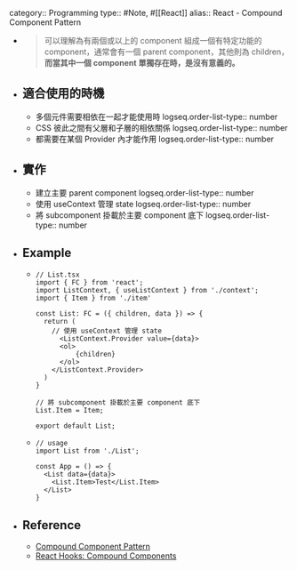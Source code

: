 category:: Programming
type:: #Note, #[[React]]
alias:: React - Compound Component Pattern

- > 可以理解為有兩個或以上的 component 組成一個有特定功能的 component，通常會有一個 parent component，其他則為 children，**而當其中一個 component 單獨存在時，是沒有意義的。**
- ## 適合使用的時機
	- 多個元件需要相依在一起才能使用時
	  logseq.order-list-type:: number
	- CSS 彼此之間有父層和子層的相依關係
	  logseq.order-list-type:: number
	- 都需要在某個 Provider 內才能作用
	  logseq.order-list-type:: number
- ## 實作
	- 建立主要 parent component
	  logseq.order-list-type:: number
	- 使用 useContext 管理 state
	  logseq.order-list-type:: number
	- 將 subcomponent 掛載於主要 component 底下
	  logseq.order-list-type:: number
- ## Example
	- ```tsx
	  // List.tsx
	  import { FC } from 'react';
	  import ListContext, { useListContext } from './context';
	  import { Item } from './item'
	  
	  const List: FC = ({ children, data }) => {
	    return (
	      // 使用 useContext 管理 state
	    	<ListContext.Provider value={data}>
	        <ol>
	            {children}
	        </ol>
	      </ListContext.Provider>
	    )
	  }
	  
	  // 將 subcomponent 掛載於主要 component 底下
	  List.Item = Item;
	  
	  export default List;
	  ```
	- ```tsx
	  // usage
	  import List from './List';
	  
	  const App = () => {
	    <List data={data}>
	      <List.Item>Test</List.Item>
	    </List>
	  }
	  ```
- ## Reference
	- [Compound Component Pattern](https://pjchender.dev/react/react-compound-component-pattern/)
	- [React Hooks: Compound Components](https://kentcdodds.com/blog/compound-components-with-react-hooks)